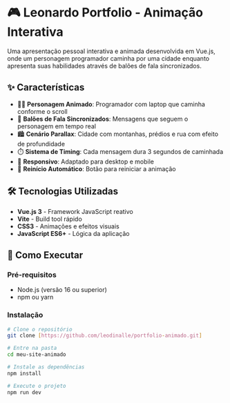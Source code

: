 # 🎮 Leonardo Portfolio - Animação Interativa

Uma apresentação pessoal interativa e animada desenvolvida em Vue.js, onde um personagem programador caminha por uma cidade enquanto apresenta suas habilidades através de balões de fala sincronizados.

## ✨ Características

- 🚶‍♂️ **Personagem Animado**: Programador com laptop que caminha conforme o scroll
- 💬 **Balões de Fala Sincronizados**: Mensagens que seguem o personagem em tempo real
- 🏙️ **Cenário Parallax**: Cidade com montanhas, prédios e rua com efeito de profundidade
- ⏱️ **Sistema de Timing**: Cada mensagem dura 3 segundos de caminhada
- 📱 **Responsivo**: Adaptado para desktop e mobile
- 🔄 **Reinício Automático**: Botão para reiniciar a animação

## 🛠️ Tecnologias Utilizadas

- **Vue.js 3** - Framework JavaScript reativo
- **Vite** - Build tool rápido
- **CSS3** - Animações e efeitos visuais
- **JavaScript ES6+** - Lógica da aplicação

## 🚀 Como Executar

### Pré-requisitos
- Node.js (versão 16 ou superior)
- npm ou yarn

### Instalação
```bash
# Clone o repositório
git clone [https://github.com/leodinalle/portfolio-animado.git]

# Entre na pasta
cd meu-site-animado

# Instale as dependências
npm install

# Execute o projeto
npm run dev